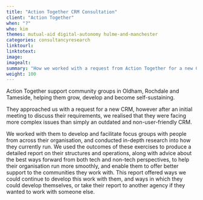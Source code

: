 ```yaml
---
title: "Action Together CRM Consultation"
client: "Action Together"
when: "?"
who: kim
themes: mutual-aid digital-autonomy hulme-and-manchester
categories: consultancyresearch
linktourl:
linktotext:
image:
imagealt:
summary: "How we worked with a request from Action Together for a new CRM to help them develop a broader strategy and structure to best run the digital facets of their organisation."
weight: 100
---
```


Action Together support community groups in Oldham, Rochdale and Tameside, helping them grow, develop and become self-sustaining.

They approached us with a request for a new CRM, however after an initial meeting to discuss their requirements, we realised that they were facing more complex issues than simply an outdated and non-user-friendly CRM.

We worked with them to develop and facilitate focus groups with people from across their organisation, and conducted in-depth research into how they currently run. We used the outcomes of these exercises to produce a detailed report on their structures and operations, along with advice about the best ways forward from both tech and non-tech perspectives, to help their organisation run more smoothly, and enable them to offer better support to the communities they work with. This report offered ways we could continue to develop this work with them, and ways in which they could develop themselves, or take their report to another agency if they wanted to work with someone else.
